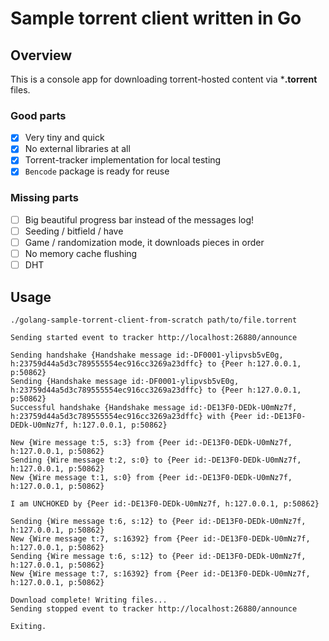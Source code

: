 # Sample torrent client written in Go

## Overview

This is a console app for downloading torrent-hosted content via ***.torrent** files.

### Good parts

* [x] Very tiny and quick
* [x] No external libraries at all
* [x] Torrent-tracker implementation for local testing
* [x] `Bencode` package is ready for reuse

### Missing parts

* [ ] Big beautiful progress bar instead of the messages log!
* [ ] Seeding / bitfield / have
* [ ] Game / randomization mode, it downloads pieces in order
* [ ] No memory cache flushing
* [ ] DHT

## Usage

```
./golang-sample-torrent-client-from-scratch path/to/file.torrent
```

```
Sending started event to tracker http://localhost:26880/announce

Sending handshake {Handshake message id:-DF0001-ylipvsb5vE0g, h:23759d44a5d3c789555554ec916cc3269a23dffc} to {Peer h:127.0.0.1, p:50862}
Sending {Handshake message id:-DF0001-ylipvsb5vE0g, h:23759d44a5d3c789555554ec916cc3269a23dffc} to {Peer h:127.0.0.1, p:50862}
Successful handshake {Handshake message id:-DE13F0-DEDk-U0mNz7f, h:23759d44a5d3c789555554ec916cc3269a23dffc} with {Peer id:-DE13F0-DEDk-U0mNz7f, h:127.0.0.1, p:50862}

New {Wire message t:5, s:3} from {Peer id:-DE13F0-DEDk-U0mNz7f, h:127.0.0.1, p:50862}
Sending {Wire message t:2, s:0} to {Peer id:-DE13F0-DEDk-U0mNz7f, h:127.0.0.1, p:50862}
New {Wire message t:1, s:0} from {Peer id:-DE13F0-DEDk-U0mNz7f, h:127.0.0.1, p:50862}

I am UNCHOKED by {Peer id:-DE13F0-DEDk-U0mNz7f, h:127.0.0.1, p:50862}

Sending {Wire message t:6, s:12} to {Peer id:-DE13F0-DEDk-U0mNz7f, h:127.0.0.1, p:50862}
New {Wire message t:7, s:16392} from {Peer id:-DE13F0-DEDk-U0mNz7f, h:127.0.0.1, p:50862}
Sending {Wire message t:6, s:12} to {Peer id:-DE13F0-DEDk-U0mNz7f, h:127.0.0.1, p:50862}
New {Wire message t:7, s:16392} from {Peer id:-DE13F0-DEDk-U0mNz7f, h:127.0.0.1, p:50862}

Download complete! Writing files...
Sending stopped event to tracker http://localhost:26880/announce

Exiting.

```
